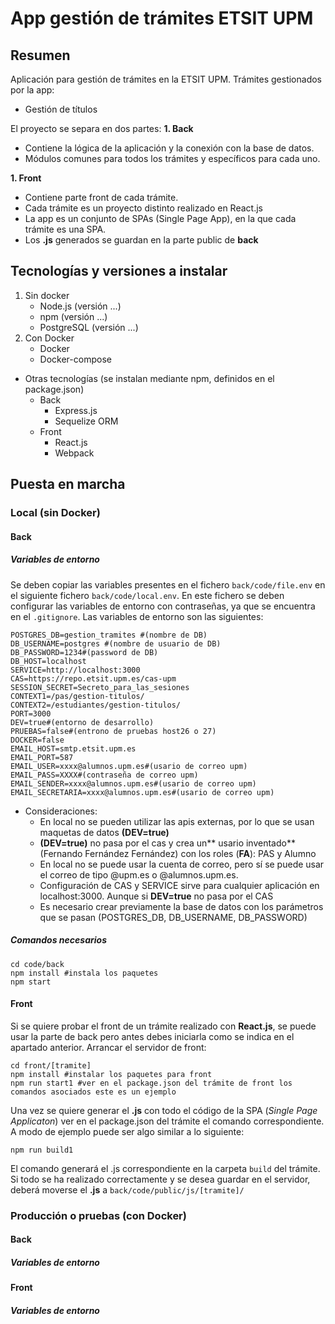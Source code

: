 # App gestión de trámites ETSIT UPM

## Resumen
Aplicación para gestión de trámites en la ETSIT UPM.
Trámites gestionados por la app:
- Gestión de títulos

El proyecto se separa en dos partes:
**1. Back**
- Contiene la lógica de la aplicación y la conexión con la base de datos.
- Módulos comunes para todos los trámites y específicos para cada uno.

**1. Front**
- Contiene parte front de cada trámite.
- Cada trámite es un proyecto distinto realizado en React.js
- La app es un conjunto de SPAs (Single Page App), en la que cada trámite es una SPA.
- Los **.js** generados se guardan en la parte public de **back**
## Tecnologías y versiones a instalar
1. Sin docker
	- Node.js (versión ...)
	- npm (versión ...)
	- PostgreSQL (versión ...)
1. Con Docker
	- Docker
	- Docker-compose

- Otras tecnologías (se instalan mediante npm, definidos en el package.json)
	- Back
		- Express.js
		- Sequelize ORM
	- Front
		- React.js
		- Webpack

## Puesta en marcha
### Local (sin Docker)
#### Back
##### Variables de entorno
Se deben copiar las variables presentes en el fichero  `back/code/file.env` en el siguiente fichero `back/code/local.env`. En este fichero se deben configurar las variables de entorno con contraseñas, ya que se encuentra en el `.gitignore`. Las variables de entorno son las siguientes:
```shell
POSTGRES_DB=gestion_tramites #(nombre de DB)
DB_USERNAME=postgres #(nombre de usuario de DB)
DB_PASSWORD=1234#(password de DB)
DB_HOST=localhost
SERVICE=http://localhost:3000
CAS=https://repo.etsit.upm.es/cas-upm
SESSION_SECRET=Secreto_para_las_sesiones
CONTEXT1=/pas/gestion-titulos/
CONTEXT2=/estudiantes/gestion-titulos/
PORT=3000
DEV=true#(entorno de desarrollo)
PRUEBAS=false#(entrono de pruebas host26 o 27)
DOCKER=false
EMAIL_HOST=smtp.etsit.upm.es
EMAIL_PORT=587
EMAIL_USER=xxxx@alumnos.upm.es#(usario de correo upm)
EMAIL_PASS=XXXX#(contraseña de correo upm)
EMAIL_SENDER=xxxx@alumnos.upm.es#(usario de correo upm)
EMAIL_SECRETARIA=xxxx@alumnos.upm.es#(usario de correo upm)
```
- Consideraciones:
	- En local no se pueden utilizar las apis externas, por lo que se usan maquetas de datos **(DEV=true)**
	- **(DEV=true)** no  pasa por el cas y crea un** usario inventado** (Fernando Fernández Fernández) con los roles (**FA**): PAS y Alumno 
	- En local no se puede usar la cuenta de correo, pero sí se puede usar el correo de tipo @upm.es o @alumnos.upm.es.
	- Configuración de CAS y SERVICE sirve para cualquier aplicación en localhost:3000. Aunque si **DEV=true** no pasa por el CAS
	- Es necesario crear previamente la base de datos con los parámetros que se pasan (POSTGRES_DB, DB_USERNAME, DB_PASSWORD)
##### Comandos necesarios
```shell
cd code/back
npm install #instala los paquetes
npm start
```
#### Front
Si se quiere probar el front de un trámite realizado con **React.js**,  se puede usar la parte de back pero antes debes iniciarla como se indica en el apartado anterior.
Arrancar el servidor de front:
```shell
cd front/[tramite]
npm install #instalar los paquetes para front
npm run start1 #ver en el package.json del trámite de front los comandos asociados este es un ejemplo
```
Una vez se quiere generar el **.js** con todo el código de la SPA (*Single Page Applicaton*) ver en el package.json del trámite el comando correspondiente. A modo de ejemplo puede ser algo similar a lo siguiente:
```shell
npm run build1
```
El comando generará el .js correspondiente en la carpeta `build` del trámite. Si todo se ha realizado correctamente y se desea guardar en el servidor, deberá moverse el **.js** a `back/code/public/js/[tramite]/`

### Producción o pruebas (con Docker)
#### Back
##### Variables de entorno
#### Front
##### Variables de entorno
